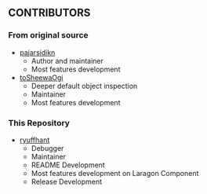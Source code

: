 ## CONTRIBUTORS
### From original source
* [pajarsidikn](https://github.com/pajarsidikn)
  * Author and maintainer
  * Most features development
* [toSheewaOgi](https://github.com/toSheewaOgi)
  * Deeper default object inspection
  * Maintainer
  * Most features development

### This Repository
* [ryuffhant](https://gitlab.com/ryuffhant)
  * Debugger
  * Maintainer
  * README Development
  * Most features development on Laragon Component
  * Release Development